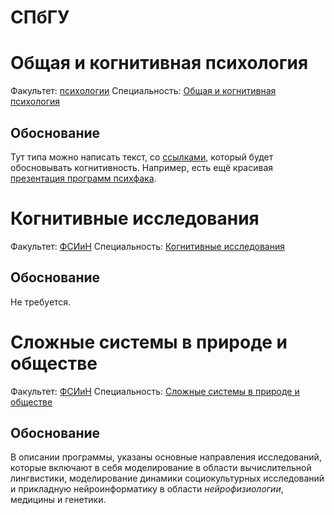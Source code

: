 СПбГУ
=====

# Общая и когнитивная психология

Факультет: [психологии](https://spbu.ru/postupayushchim/programms/magistratura/obshchaya-i-kognitivnaya-psihologiya)
Специальность: [Общая и когнитивная психология](https://spbu.ru/postupayushchim/programms/magistratura/obshchaya-i-kognitivnaya-psihologiya)

## Обоснование

Тут типа можно написать текст, со [ссылками](https://google.com), который будет
обосновывать когнитивность. Например, есть ещё красивая [презентация программ психфака](http://www.psy.spbu.ru/attachments/article/373/2017-abitur-psy-mag.pdf).


# Когнитивные исследования

Факультет: [ФСИиН](fasl)
Специальность: [Когнитивные исследования](https://spbu.ru/postupayushchim/programms/magistratura/kognitivnye-issledovaniya)

## Обоснование

Не требуется.

# Сложные системы в природе и обществе

Факультет: [ФСИиН](http://artesliberales.spbu.ru/)
Специальность: [Сложные системы в природе и обществе](https://spbu.ru/postupayushchim/programms/magistratura/slozhnye-sistemy-v-prirode-i-obshchestve)

## Обоснование

В описании программы, указаны основные направления исследований, которые
включают в себя моделирование в области вычислительной лингвистики,
моделирование динамики социокультурных исследований и прикладную
нейроинформатику в области _нейрофизиологии_, медицины и генетики.

